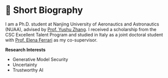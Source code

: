 
# 🧐 Short Biography

I am a Ph.D. student at Nanjing University of Aeronautics and Astronautics (NUAA), advised by [Prof. Yushu Zhang](http://yushuzhang.cn/). I received a scholarship from the CSC Excellent Talent Program and studied in Italy as a joint doctoral student with [Prof. Elena Ferrari](https://dawsec.dicom.uninsubria.it/elena.ferrari/) as my co-supervisor.

**Research Interests**

* Generative Model Security
* Uncertainty
* Trustworthy AI
